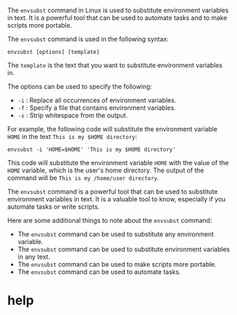 The `envsubst` command in Linux is used to substitute environment variables in text. It is a powerful tool that can be used to automate tasks and to make scripts more portable.

The `envsubst` command is used in the following syntax:

```
envsubst [options] [template]
```

The `template` is the text that you want to substitute environment variables in.

The options can be used to specify the following:

* `-i` : Replace all occurrences of environment variables.
* `-f` : Specify a file that contains environment variables.
* `-s` : Strip whitespace from the output.

For example, the following code will substitute the environment variable `HOME` in the text `This is my $HOME directory`:

```
envsubst -i 'HOME=$HOME' 'This is my $HOME directory'
```

This code will substitute the environment variable `HOME` with the value of the `HOME` variable, which is the user's home directory. The output of the command will be `This is my /home/user directory`.

The `envsubst` command is a powerful tool that can be used to substitute environment variables in text. It is a valuable tool to know, especially if you automate tasks or write scripts.

Here are some additional things to note about the `envsubst` command:

* The `envsubst` command can be used to substitute any environment variable.
* The `envsubst` command can be used to substitute environment variables in any text.
* The `envsubst` command can be used to make scripts more portable.
* The `envsubst` command can be used to automate tasks.




# help 

```

```
